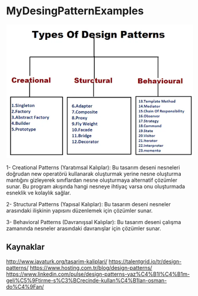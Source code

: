 # MyDesingPatternExamples

![img.png](img.png)

1- Creational Patterns (Yaratımsal Kalıplar): Bu tasarım deseni nesneleri doğrudan new operatörü kullanarak oluşturmak yerine nesne oluşturma mantığını gizleyerek sınıflardan nesne oluşturmaya alternatif çözümler sunar. Bu program akışında hangi nesneye ihtiyaç varsa onu oluşturmada esneklik ve kolaylık sağlar.

2- Structural Patterns (Yapısal Kalıplar): Bu tasarım deseni nesneler arasındaki ilişkinin yapısını düzenlemek için çözümler sunar.

3- Behavioral Patterns (Davranışsal Kalıplar): Bu tasarım deseni çalışma zamanında nesneler arasındaki davranışlar için çözümler sunar.



## Kaynaklar
http://www.javaturk.org/tasarim-kaliplari/
https://talentgrid.io/tr/design-patterns/
https://www.hosting.com.tr/blog/design-patterns/
https://www.linkedin.com/pulse/design-patterns-yaz%C4%B1l%C4%B1m-geli%C5%9Ftirme-s%C3%BCrecinde-kullan%C4%B1lan-osman-do%C4%9Fan/
